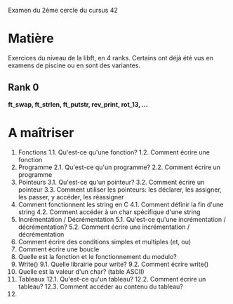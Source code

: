 Examen du 2ème cercle du cursus 42

# Matière
Exercices du niveau de la libft, en 4 ranks. Certains ont déjà été vus en examens de piscine ou en sont des variantes.

## Rank 0
**ft_swap, ft_strlen, ft_putstr, rev_print, rot_13, ...**
# A maîtriser
1. Fonctions
   1.1. Qu'est-ce qu'une fonction?
   1.2. Comment écrire une fonction
2. Programme
   2.1. Qu'est-ce qu'un programme?
   2.2. Comment écrire un programme
3. Pointeurs
   3.1. Qu'est-ce qu'un pointeur?
   3.2. Comment écrire un pointeur
   3.3. Comment utiliser les pointeurs: les déclarer, les assigner, les passer, y accéder, les réassigner
5. Comment fonctionnent les string en C
   4.1. Comment définir la fin d'une string
   4.2. Comment accéder à un char spécifique d'une string
6. Incrémentation / Décrémentation
   5.1. Qu'est-ce qu'une incrémentation / décrémentation?
   5.2. Comment écrire une incrémentation / décrémentation
7. Comment écrire des conditions simples et multiples (et, ou)
8. Comment écrire une boucle
9. Quelle est la fonction et le fonctionnement du modulo?
10. Write()
   9.1. Quelle librairie pour write? 
   9.2. Comment écrire write()
11. Quelle est la valeur d'un char? (table ASCII)
12. Tableaux
    12.1. Qu'est-ce qu'un tableau?
    12.2. Comment écrire un tableau?
    12.3. Comment accéder au contenu du tableau?
13. 
